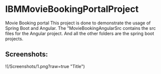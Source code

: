 # IBMMovieBookingPortalProject
Movie Booking portal
This project is done to demonstrate the usage of Spring Boot and Angular.
The "MovieBookingAngularSrc contains the src files for the Angular project.
And all the other folders are the spring boot projects.

## Screenshots:

!(/Screenshots/1.png?raw=true "Title")

